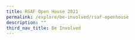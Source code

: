 ```yaml
---
title: RSAF Open House 2021
permalink: /explore/be-involved/rsaf-openhouse
description: ""
third_nav_title: Be Involved
---
```

